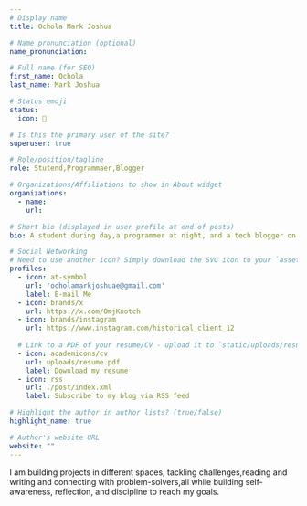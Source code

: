 ```yaml
---
# Display name
title: Ochola Mark Joshua

# Name pronunciation (optional)
name_pronunciation:

# Full name (for SEO)
first_name: Ochola
last_name: Mark Joshua

# Status emoji
status:
  icon: 🤙

# Is this the primary user of the site?
superuser: true

# Role/position/tagline
role: Stutend,Programmaer,Blogger

# Organizations/Affiliations to show in About widget
organizations:
  - name:
    url:

# Short bio (displayed in user profile at end of posts)
bio: A student during day,a programmer at night, and a tech blogger on weekends .

# Social Networking
# Need to use another icon? Simply download the SVG icon to your `assets/media/icons/` folder.
profiles:
  - icon: at-symbol
    url: 'ocholamarkjoshuae@gmail.com'
    label: E-mail Me
  - icon: brands/x
    url: https://x.com/OmjKnotch
  - icon: brands/instagram
    url: https://www.instagram.com/historical_client_12
 
  # Link to a PDF of your resume/CV - upload it to `static/uploads/resume.pdf`
  - icon: academicons/cv
    url: uploads/resume.pdf
    label: Download my resume
  - icon: rss
    url: ./post/index.xml
    label: Subscribe to my blog via RSS feed

# Highlight the author in author lists? (true/false)
highlight_name: true

# Author's website URL
website: ""
---
```

I am building projects in different spaces, tackling challenges,reading and writing and connecting with problem-solvers,all while building self-awareness, reflection, and discipline to reach my goals.
